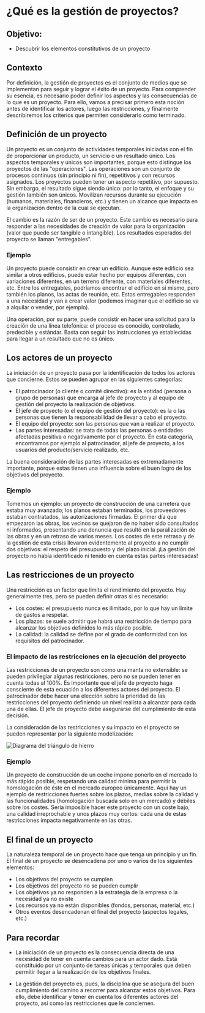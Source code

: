 # ¿Qué es la gestión de proyectos?

## Objetivo:

- Descubrir los elementos constitutivos de un proyecto

## Contexto
Por definición, la gestión de proyectos es el conjunto de medios que se implementan para seguir y lograr el éxito de un proyecto. Para comprender su esencia, es necesario poder definir los aspectos y las consecuencias de lo que es un proyecto. Para ello, vamos a precisar primero esta noción antes de identificar los actores, luego las restricciones, y finalmente describiremos los criterios que permiten considerarlo como terminado.

## Definición de un proyecto
Un proyecto es un conjunto de actividades temporales iniciadas con el fin de proporcionar un producto, un servicio o un resultado único. Los aspectos temporales y únicos son importantes, porque esto distingue los proyectos de las "operaciones". Las operaciones son un conjunto de procesos continuos (sin principio ni fin), repetitivos y con recursos asignados. Los proyectos pueden tener un aspecto repetitivo, por supuesto. Sin embargo, el resultado sigue siendo único: por lo tanto, el enfoque y su gestión también son únicos. Movilizan recursos durante su ejecución (humanos, materiales, financieros, etc.) y tienen un alcance que impacta en la organización dentro de la cual se ejecutan.

El cambio es la razón de ser de un proyecto. Este cambio es necesario para responder a las necesidades de creación de valor para la organización (valor que puede ser tangible o intangible). Los resultados esperados del proyecto se llaman "entregables".

### Ejemplo
Un proyecto puede consistir en crear un edificio. Aunque este edificio sea similar a otros edificios, puede estar hecho por equipos diferentes, con variaciones diferentes, en un terreno diferente, con materiales diferentes, etc. Entre los entregables, podríamos encontrar el edificio en sí mismo, pero también los planos, las actas de reunión, etc. Estos entregables responden a una necesidad y van a crear valor (podemos imaginar que el edificio se va a alquilar o vender, por ejemplo).

Una operación, por su parte, puede consistir en hacer una solicitud para la creación de una línea telefónica: el proceso es conocido, controlado, predecible y estándar. Basta con seguir las instrucciones ya establecidas para llegar a un resultado que no es único.

## Los actores de un proyecto
La iniciación de un proyecto pasa por la identificación de todos los actores que concierne. Estos se pueden agrupar en las siguientes categorías:

- El patrocinador (o cliente o comité directivo): es la entidad (persona o grupo de personas) que encarga al jefe de proyecto y al equipo de gestión del proyecto la realización de objetivos.
- El jefe de proyecto (o el equipo de gestión del proyecto): es la o las personas que tienen la responsabilidad de llevar a cabo el proyecto.
- El equipo del proyecto: son las personas que van a realizar el proyecto.
- Las partes interesadas: se trata de todas las personas o entidades afectadas positiva o negativamente por el proyecto. En esta categoría, encontramos por ejemplo al patrocinador, al jefe de proyecto, a los usuarios del producto/servicio realizado, etc.

La buena consideración de las partes interesadas es extremadamente importante, porque estas tienen una influencia sobre el buen logro de los objetivos del proyecto.

### Ejemplo
Tomemos un ejemplo: un proyecto de construcción de una carretera que estaba muy avanzado; los planos estaban terminados, los proveedores estaban contratados, las autorizaciones firmadas. El primer día que empezaron las obras, los vecinos se quejaron de no haber sido consultados ni informados, presentando una denuncia que resultó en la paralización de las obras y en un retraso de varios meses. Los costes de este retraso y de la gestión de esta crisis llevaron evidentemente al proyecto a no cumplir dos objetivos: el respeto del presupuesto y del plazo inicial. ¡La gestión del proyecto no había identificado ni tenido en cuenta estas partes interesadas!

## Las restricciones de un proyecto
Una restricción es un factor que limita el rendimiento del proyecto. Hay generalmente tres, pero se pueden definir otras si es necesario:

- Los costes: el presupuesto nunca es ilimitado, por lo que hay un límite de gastos a respetar.
- Los plazos: se suele admitir que habrá una restricción de tiempo para alcanzar los objetivos definidos lo más rápido posible.
- La calidad: la calidad se define por el grado de conformidad con los requisitos del patrocinador.

### El impacto de las restricciones en la ejecución del proyecto
Las restricciones de un proyecto son como una manta no extensible: se pueden privilegiar algunas restricciones, pero no se pueden tener en cuenta todas al 100%. Es importante que el jefe de proyecto haga consciente de esta ecuación a los diferentes actores del proyecto. El patrocinador debe hacer una elección sobre la prioridad de las restricciones del proyecto definiendo un nivel realista a alcanzar para cada una de ellas. El jefe de proyecto debe asegurarse del cumplimiento de esta decisión.

La consideración de las restricciones y su impacto en el proyecto se pueden representar por la siguiente modelización:

![Diagrama del triángulo de hierro](./02-Que-es-la-gestion/img/gestion-projet-contraintes.png)

### Ejemplo
Un proyecto de construcción de un coche impone ponerlo en el mercado lo más rápido posible, respetando una calidad mínima para permitir la homologación de éste en el mercado europeo únicamente. Aquí hay un ejemplo de restricciones fuertes sobre los plazos, medias sobre la calidad y las funcionalidades (homologación buscada solo en un mercado) y débiles sobre los costes. Sería imposible hacer este proyecto con un coste bajo, una calidad irreprochable y unos plazos muy cortos: cada una de estas restricciones impacta negativamente en las otras.

## El final de un proyecto
La naturaleza temporal de un proyecto hace que tenga un principio y un fin. El final de un proyecto se desencadena por uno o varios de los siguientes elementos:

- Los objetivos del proyecto se cumplen
- Los objetivos del proyecto no se pueden cumplir
- Los objetivos ya no responden a la estrategia de la empresa o la necesidad ya no existe
- Los recursos ya no están disponibles (fondos, personas, material, etc.)
- Otros eventos desencadenan el final del proyecto (aspectos legales, etc.)

## Para recordar
- La iniciación de un proyecto es la consecuencia directa de una necesidad de tener en cuenta cambios para un actor dado. Está constituido por un conjunto de tareas únicas y temporales que deben permitir llegar a la realización de los objetivos finales.

- La gestión del proyecto es, pues, la disciplina que se asegura del buen cumplimiento del camino a recorrer para alcanzar estos objetivos. Para ello, debe identificar y tener en cuenta los diferentes actores del proyecto, así como las restricciones que le conciernen.